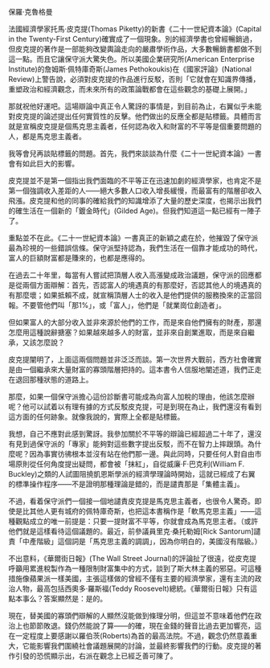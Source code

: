 保羅·克魯格曼

法國經濟學家托馬·皮克提(Thomas Piketty)的新書《二十一世紀資本論》(Capital in the Twenty-First Century)確實成了一個現象。別的經濟學書也曾經暢銷過，但皮克提的著作是一部能夠改變輿論走向的嚴肅學術作品，大多數暢銷書都做不到這一點。而且它讓保守派大驚失色。所以美國企業研究所(American Enterprise Institute)的詹姆斯·佩特庫奇斯(James Pethokoukis)在《國家評論》(National Review)上警告說，必須對皮克提的作品進行反駁，否則「它就會在知識界傳播，重塑政治和經濟觀念，而未來所有的政策論戰都會在這些觀念的基礎上展開。」

那就祝他好運吧。這場辯論中真正令人驚訝的事情是，到目前為止，右翼似乎未能對皮克提的論述提出任何實質性的反擊。他們做出的反應全都是貼標籤。具體而言就是宣稱皮克提是個馬克思主義者，任何認為收入和財富的不平等是個重要問題的人，都是馬克思主義者。

我等會兒再談貼標籤的問題。首先，我們來談談為什麼《二十一世紀資本論》一書會有如此巨大的影響。

皮克提並不是第一個指出我們面臨的不平等正在迅速加劇的經濟學家，也肯定不是第一個強調收入差距的人——絕大多數人口收入增長緩慢，而最富有的階層卻收入飛漲。皮克提和他的同事的確給我們的知識增添了大量的歷史深度，也揭示出我們的確生活在一個新的「鍍金時代」(Gilded Age)。但我們知道這一點已經有一陣子了。

重點並不在此。《二十一世紀資本論》一書真正的新穎之處在於，他摧毀了保守派最為珍視的一些錯誤信條。保守派堅持認為，我們生活在一個靠才能成功的時代，富人的巨額財富都是賺來的，也都是應得的。

在過去二十年里，每當有人嘗試把頂層人收入高漲變成政治議題，保守派的回應都是從兩個方面辯解：首先，否認富人的境遇真的有那麼好，否認其他人的境遇真的有那麼壞；如果抵賴不成，就宣稱頂層人士的收入是他們提供的服務換來的正當回報。不要管他們叫「那1%」，或「富人」，他們是「就業崗位創造者」。

但如果富人的大部分收入並非來源於他們的工作，而是來自他們擁有的財產，那還怎麼用這種說辭搪塞？如果越來越多人的財富，並非來自創業進取，而是來自繼承，又該怎麼說？

皮克提闡明了，上面這兩個問題並非泛泛而談。第一次世界大戰前，西方社會確實是由一個繼承來大量財富的寡頭階層把持的。這本書令人信服地闡述道，我們正走在退回那種狀態的道路上。

那麼，如果一個保守派擔心這份診斷書可能成為向富人加稅的理由，他該怎麼辦呢？他可以試着以有理有據的方式反駁皮克提，可是到現在為止，我們還沒有看到這方面的任何跡象。就像我說的，實際上全都是貼標籤。

我想，自己不應對此感到驚訝。我參加關於不平等的辯論已經超過二十年了，還沒有見到過保守派的「專家」能夠對這些數字提出反駁，而不在智力上摔跟頭。為什麼呢？因為事實彷彿根本並沒有站在他們那一邊。與此同時，只要任何人對自由市場原則從任何角度提出疑問，都會被「抹紅」，自從威廉·F·巴克利(William F. Buckley)之類的人試圖阻撓凱恩斯學派的經濟學理論時開始，這就已經成了右翼的標準操作程序——不是證明那種理論是錯的，而是譴責那是「集體主義」。

不過，看着保守派們一個接一個地譴責皮克提是馬克思主義者，也很令人驚奇。即使是比其他人更有城府的佩特庫奇斯，也把這本書稱作是「軟馬克思主義」——這種觀點成立的唯一前提是：只要一提財富不平等，你就會成為馬克思主者。（或許他們就是這樣看待這個議題的。最近，前參議員里克·桑托勒姆[Rick Santorum]譴責「中產階級」這個詞是「馬克思主義的調調」，因為你明白的，美國沒有階級。）

不出意料，《華爾街日報》(The Wall Street Journal)的評論扯了很遠，從皮克提呼籲用累進稅製作為一種限制財富集中的方式，談到了斯大林主義的邪惡。可這種措施像蘋果派一樣美國，主張這樣做的曾經不僅有主要的經濟學家，還有主流的政治人物，最高包括西奧多·羅斯福(Teddy Roosevelt)總統。《華爾街日報》只有這點本事么？答案顯然是：是的。

現在，替美國的寡頭們辯解的人顯然沒能做到條理分明，但這並不意味着他們在政治上也節節敗退。錢仍然能說了算——的確，現在金錢的聲音比過去更加響亮，這在一定程度上要感謝以羅伯茨(Roberts)為首的最高法院。不過，觀念仍然意義重大，它能影響我們圍繞社會議題展開的討論，並最終影響我們的行動。皮克提的著作引發的恐慌顯示出，右派在觀念上已經乏善可陳了。
